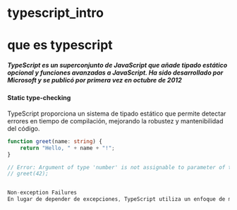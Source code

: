 # typescript_intro

# que es typescript
##### TypeScript es un superconjunto de JavaScript que añade tipado estático opcional y funciones avanzadas a JavaScript. Ha sido desarrollado por Microsoft y se publicó por primera vez en octubre de 2012


#### Static type-checking
TypeScript proporciona un sistema de tipado estático que permite detectar errores en tiempo de compilación, mejorando la robustez y mantenibilidad del código.

```typescript
function greet(name: string) {
    return "Hello, " + name + "!";
}

// Error: Argument of type 'number' is not assignable to parameter of type 'string'.
// greet(42); 


Non-exception Failures
En lugar de depender de excepciones, TypeScript utiliza un enfoque de manejo de errores no excepcional, lo que significa que los errores de tipo se tratan como fallos normales durante la compilación.
